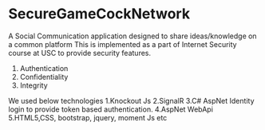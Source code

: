 # SecureGameCockNetwork


A Social Communication application designed to share ideas/knowledge on a common platform
This is implemented as a part of Internet Security course at USC to provide security features.
1. Authentication
2. Confidentiality
3. Integrity

We used below technologies
1.Knockout Js
2.SignalR
3.C# AspNet Identity login to provide token based authentication.
4.AspNet WebApi
5.HTML5,CSS, bootstrap, jquery, moment Js etc
